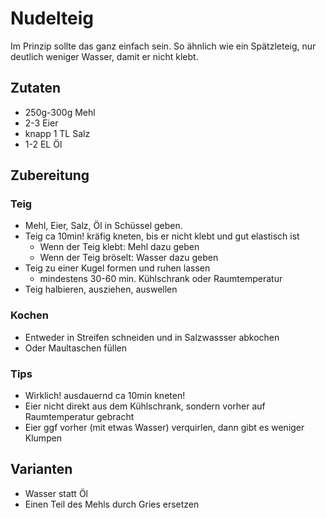 # Nudelteig

Im Prinzip sollte das ganz einfach sein.
So ähnlich wie ein Spätzleteig, nur deutlich weniger Wasser, damit er nicht klebt.


## Zutaten
* 250g-300g Mehl
* 2-3 Eier
* knapp 1 TL Salz
* 1-2 EL Öl

## Zubereitung
### Teig
* Mehl, Eier, Salz, Öl in Schüssel geben.
* Teig ca 10min! kräfig kneten, bis er nicht klebt und gut elastisch ist
    * Wenn der Teig klebt: Mehl dazu geben
    * Wenn der Teig bröselt: Wasser dazu geben
* Teig zu einer Kugel formen und ruhen lassen 
    * mindestens 30-60 min. Kühlschrank oder Raumtemperatur
* Teig halbieren, ausziehen, auswellen

### Kochen
* Entweder in Streifen schneiden und in Salzwassser abkochen
* Oder Maultaschen füllen

### Tips
* Wirklich! ausdauernd ca 10min kneten!
* Eier nicht direkt aus dem Kühlschrank, sondern vorher auf Raumtemperatur gebracht
* Eier ggf vorher (mit etwas Wasser) verquirlen, dann gibt es weniger Klumpen

## Varianten
* Wasser statt Öl
* Einen Teil des Mehls durch Gries ersetzen



